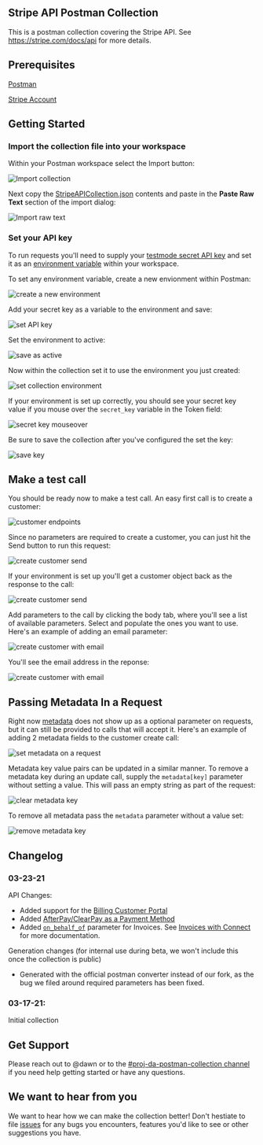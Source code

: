 ## Stripe API Postman Collection

This is a postman collection covering the Stripe API. See https://stripe.com/docs/api for more details.
## Prerequisites
[Postman](https://www.getpostman.com/downloads/)

[Stripe Account](https://dashboard.stripe.com/register)
## Getting Started

### Import the collection file into your workspace
Within your Postman workspace select the Import button: 

![Import collection](https://raw.github.com/dawn-stripe/postman_screenshots/master/postman_import_collection.png)


Next copy the [StripeAPICollection.json](https://github.com/stripe/stripe-postman/blob/master/StripeAPICollection.json) contents and paste in the **Paste Raw Text** section of the import dialog:

 ![Import raw text](https://raw.github.com/dawn-stripe/postman_screenshots/master/postman_import_raw_text.png)



### Set your API key

To run requests you'll need to supply your [testmode secret API key](https://dashboard.stripe.com/test/apikeys) and set it as an [environment variable](https://learning.postman.com/docs/sending-requests/variables/) within your workspace.

To set any environment variable, create a new envionment within Postman:

![create a new environment](https://raw.github.com/dawn-stripe/postman_screenshots/master/postman_create_new_env.png)

Add your secret key as a variable to the environment and save:

![set API key](https://raw.github.com/dawn-stripe/postman_screenshots/master/postman_set_key_and_save.png)

Set the environment to active:

![save as active](https://raw.github.com/dawn-stripe/postman_screenshots/master/postman_set_active_env.png)

Now within the collection set it to use the environment you just created:

![set collection environment](https://raw.github.com/dawn-stripe/postman_screenshots/master/postman_set_collection_environment.png)

If your environment is set up correctly, you should see your secret key value if you mouse over the `secret_key` variable in the Token field:

![secret key mouseover](https://raw.github.com/dawn-stripe/postman_screenshots/master/postman_secret_key_mouseover.png)

Be sure to save the collection after you've configured the set the key:

![save key](https://raw.github.com/dawn-stripe/postman_screenshots/master/postman_save_key.png)

## Make a test call

You should be ready now to make a test call. An easy first call is to create a customer:

![customer endpoints](https://raw.github.com/dawn-stripe/postman_screenshots/master/postman_customer_endpoints.png)

Since no parameters are required to create a customer, you can just hit the Send button to run this request:

![create customer send](https://raw.github.com/dawn-stripe/postman_screenshots/master/postman_create_customer_send.png)

If your environment is set up you'll get a customer object back as the response to the call:

![create customer send](https://raw.github.com/dawn-stripe/postman_screenshots/master/postman_customer_create_no_params_response.png)

Add parameters to the call by clicking the body tab, where you'll see a list of available parameters. Select and populate the ones you want to use. Here's an example of adding an email parameter:

![create customer with email](https://raw.github.com/dawn-stripe/postman_screenshots/master/postman_create_customer_with_email_request.png)

You'll see the email address in the reponse:

![create customer with email](https://raw.github.com/dawn-stripe/postman_screenshots/master/postman_create_customer_with_email_response.png)

## Passing Metadata In a Request

Right now [metadata](https://stripe.com/docs/api/metadata) does not show up as a optional parameter on requests, but it can still be provided to calls that will accept it. Here's an example of adding 2 metadata fields to the customer create call:

![set metadata on a request](https://raw.github.com/dawn-stripe/postman_screenshots/master/postman_set_metadata.png)

Metadata key value pairs can be updated in a similar manner. To remove a metadata key during an update call, supply the `metadata[key]` parameter without setting a value. This will pass an empty string as part of the request:

![clear metadata key](https://raw.github.com/dawn-stripe/postman_screenshots/master/postman_update_metadata.png)

To remove all metadata pass the `metadata` parameter without a value set:

![remove metadata key](https://raw.github.com/dawn-stripe/postman_screenshots/master/postman_remove_metadata.png)

## Changelog

### 03-23-21

API Changes:

- Added support for the [Billing Customer Portal](https://stripe.com/docs/api/customer_portal)
- Added [AfterPay/ClearPay as a Payment Method](https://stripe.com/docs/api/payment_methods/create#create_payment_method-afterpay_clearpay)
- Added [`on_behalf_of`](https://stripe.com/docs/api/invoices/create#create_invoice-on_behalf_of) parameter for Invoices. See [Invoices with Connect](https://stripe.com/docs/billing/invoices/connect) for more documentation.

Generation changes (for internal use during beta, we won't include this once the collection is public)

- Generated with the official postman converter instead of our fork, as the bug we filed around required parameters has been fixed.

### 03-17-21:

Initial collection

## Get Support

Please reach out to @dawn or to the [#proj-da-postman-collection channel](https://app.slack.com/client/T024F4A92/C01REK7PNNA/details/top) if you need help getting started or have any questions. 

## We want to hear from you

We want to hear how we can make the collection better! Don't hestiate to file [issues](https://github.com/stripe/stripe-postman/issues) for any bugs you encounters, features you'd like to see or other suggestions you have. 
